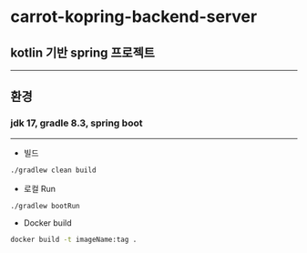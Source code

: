 # carrot-kopring-backend-server
## kotlin 기반 spring 프로젝트

---
## 환경
### jdk 17, gradle 8.3, spring boot


---
- 빌드
```bash
./gradlew clean build
```

- 로컬 Run
```bash
./gradlew bootRun
```

- Docker build
```bash
docker build -t imageName:tag .
```
  
